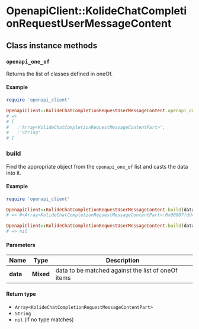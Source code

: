 # OpenapiClient::KolideChatCompletionRequestUserMessageContent

## Class instance methods

### `openapi_one_of`

Returns the list of classes defined in oneOf.

#### Example

```ruby
require 'openapi_client'

OpenapiClient::KolideChatCompletionRequestUserMessageContent.openapi_one_of
# =>
# [
#   :'Array<KolideChatCompletionRequestMessageContentPart>',
#   :'String'
# ]
```

### build

Find the appropriate object from the `openapi_one_of` list and casts the data into it.

#### Example

```ruby
require 'openapi_client'

OpenapiClient::KolideChatCompletionRequestUserMessageContent.build(data)
# => #<Array<KolideChatCompletionRequestMessageContentPart>:0x00007fdd4aab02a0>

OpenapiClient::KolideChatCompletionRequestUserMessageContent.build(data_that_doesnt_match)
# => nil
```

#### Parameters

| Name | Type | Description |
| ---- | ---- | ----------- |
| **data** | **Mixed** | data to be matched against the list of oneOf items |

#### Return type

- `Array<KolideChatCompletionRequestMessageContentPart>`
- `String`
- `nil` (if no type matches)


